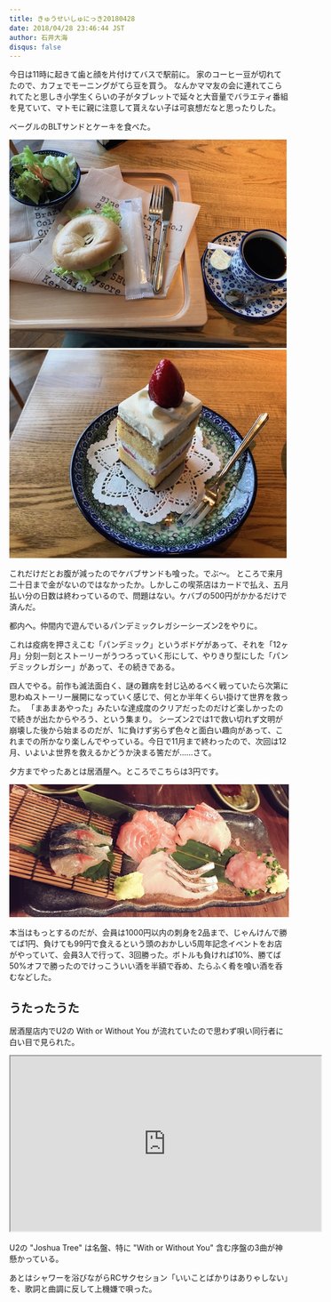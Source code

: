```yaml
---
title: きゅうせいしゅにっき20180428
date: 2018/04/28 23:46:44 JST
author: 石井大海
disqus: false
---
```

今日は11時に起きて歯と顔を片付けてバスで駅前に。
家のコーヒー豆が切れてたので、カフェでモーニングがてら豆を買う。
なんかママ友の会に連れてこられてたと思しき小学生くらいの子がタブレットで延々と大音量でバラエティ番組を見ていて、マトモに親に注意して貰えない子は可哀想だなと思ったりした。

ベーグルのBLTサンドとケーキを食べた。

<img class="img-fluid img-thumbnail rounded mx-auto d-block" src="./20180428-imgs/breakfast.jpg">
<img class="img-fluid img-thumbnail rounded mx-auto d-block" src="./20180428-imgs/cake.jpg">

これだけだとお腹が減ったのでケバブサンドも喰った。でぶ〜。
ところで来月二十日まで金がないのではなかったか。しかしこの喫茶店はカードで払え、五月払い分の日数は終わっているので、問題はない。ケバブの500円がかかるだけで済んだ。

都内へ。仲間内で遊んでいるパンデミックレガシーシーズン2をやりに。

これは疫病を押さえこむ「パンデミック」というボドゲがあって、それを「12ヶ月」分刻一刻とストーリーがうつろっていく形にして、やりきり型にした「パンデミックレガシー」があって、その続きである。

[](asin:B074NZTH87)
[](asin:B00V7TH3S0)

四人でやる。前作も滅法面白く、謎の難病を封じ込めるべく戦っていたら次第に思わぬストーリー展開になっていく感じで、何とか半年くらい掛けて世界を救った。
「まあまあやった」みたいな達成度のクリアだったのだけど楽しかったので続きが出たからやろう、という集まり。
シーズン2では1で救い切れず文明が崩壊した後から始まるのだが、1に負けず劣らず色々と面白い趣向があって、これまでの所かなり楽しんでやっている。今日で11月まで終わったので、次回は12月、いよいよ世界を救えるかどうか決まる筈だが……さて。

夕方までやったあとは居酒屋へ。ところでこちらは3円です。

<img class="img-fluid img-thumbnail rounded mx-auto d-block" src="./20180428-imgs/3yen.jpg">

本当はもっとするのだが、会員は1000円以内の刺身を2品まで、じゃんけんで勝てば1円、負けても99円で食えるという頭のおかしい5周年記念イベントをお店がやっていて、会員3人で行って、3回勝った。ボトルも負ければ10%、勝てば50%オフで勝ったのでけっこういい酒を半額で呑め、たらふく肴を喰い酒を呑むなどした。

## うたったうた ##
居酒屋店内でU2の With or Without You が流れていたので思わず唄い同行者に白い目で見られた。

<div class="embed-responsive embed-responsive-16by9">
<iframe width="560" height="315" src="https://www.youtube.com/embed/XmSdTa9kaiQ" class="embed-responsive-item" allow="autoplay; encrypted-media" allowfullscreen></iframe>
</div>

U2の "Joshua Tree" は名盤、特に "With or Without You" 含む序盤の3曲が神懸かっている。

あとはシャワーを浴びながらRCサクセション「いいことばかりはありゃしない」を、歌詞と曲調に反して上機嫌で唄った。
